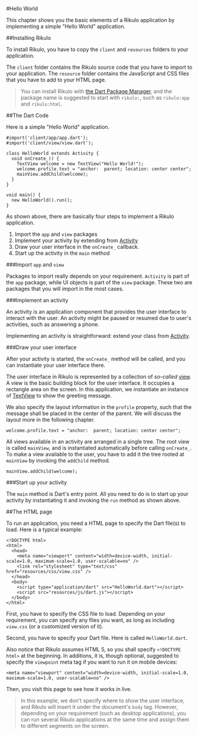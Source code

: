 #Hello World

This chapter shows you the basic elements of a Rikulo application by implementing a simple "Hello World" application.

##Installing Rikulo

To install Rikulo, you have to copy the `client` and `resources` folders to your application.

The `client` folder contains the Rikulo source code that you have to import to your application.  The `resource` folder contains the JavaScript and CSS files that you have to add to your HTML page.

> You can install Rikulo with [the Dart Package Manager](http://www.dartlang.org/docs/pub-package-manager/), and the package name is suggested to start with `rikulo:`, such as  `rikulo:app` and `rikulo:html`.

##The Dart Code

Here is a simple "Hello World" application.

    #import('client/app/app.dart');
    #import('client/view/view.dart');

    class HelloWorld extends Activity {
      void onCreate_() {
        TextView welcome = new TextView("Hello World!");
        welcome.profile.text = "anchor:  parent; location: center center";
        mainView.addChild(welcome);
      }
    }

    void main() {
      new HelloWorld().run();
    }

As shown above, there are basically four steps to implement a Rikulo application.

1. Import the `app` and `view` packages
2. Implement your activity by extending from [Activity](http://rikulo.org/api/_/app/Activity.html)
3. Draw your user interface in the `onCreate_` callback.
4. Start up the activity in the `main` method

###Import `app` and `view`

Packages to import really depends on your requirement. `Activity` is part of the `app` package, while UI objects is part of the `view` package. These two are packages that you will import in the most cases.

###Implement an activity

An activity is an application component that provides the user interface to interact with the user. An activity might be paused or resumed due to user's activities, such as answering a phone.

Implementing an activity is straightforward: extend your class from [Activity](http://rikulo.org/api/_/app/Activity.html).

###Draw your user interface

After your activity is started, the `onCreate_` method will be called, and you can instantiate your user interface there.

The user interface in Rikulo is represented by a collection of *so-called* [view](http://rikulo.org/api/_/view/View.html). A view is the basic building block for the user interface. It occupies a rectangle area on the screen. In this application, we instantiate an instance of [TextView](http://rikulo.org/api/_/view/TextView.html) to show the greeting message.

We also specify the layout information in the `profile` property, such that the message shall be placed in the center of the parent. We will discuss the layout more in the following chapter. 

    welcome.profile.text = "anchor:  parent; location: center center";

All views available in an activity are arranged in a single tree. The root view is called `mainView`, and is instantiated automatically before calling `onCreate_`. To make a view available to the user, you have to add it the tree rooted at `mainView` by invoking the  `addChild` method.

    mainView.addChild(welcome);

###Start up your activity

The `main` method is Dart's entry point. All you need to do is to start up your activity by instantiating it and invoking the `run` method as shown above.

##The HTML page

To run an application, you need a HTML page to specify the Dart file(s) to load. Here is a typical example:

    <!DOCTYPE html>
    <html>
      <head>
        <meta name="viewport" content="width=device-width, initial-scale=1.0, maximum-scale=1.0, user-scalable=no" />
        <link rel="stylesheet" type="text/css" href="resources/css/view.css" />
      </head>
      <body>
        <script type="application/dart" src="HelloWorld.dart"></script>
        <script src="resources/js/dart.js"></script>
      </body>
    </html>

First, you have to specify the CSS file to load. Depending on your requirement, you can specify any files you want, as long as including `view.css` (or a customized version of it).

Second, you have to specify your Dart file. Here is called `HelloWorld.dart`.

Also notice that Rikulo assumes HTML 5, so you shall specify `<!DOCTYPE html>` at the beginning. In additions, it is, though optional, suggested to specify the `viewpoint` meta tag if you want to run it on mobile devices:

    <meta name="viewport" content="width=device-width, initial-scale=1.0, maximum-scale=1.0, user-scalable=no" />

Then, you visit this page to see how it works in live.

> In this example, we don't specify where to show the user interface, and Rikulo will insert it under the document's `body` tag. However, depending on your requirement (such as  desktop applications), you can run several Rikulo applications at the same time and assign them to different segments on the screen.